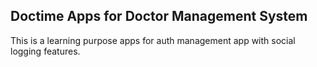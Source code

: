 ## Doctime Apps for Doctor Management System
This is a learning purpose apps for auth management app with social logging features.